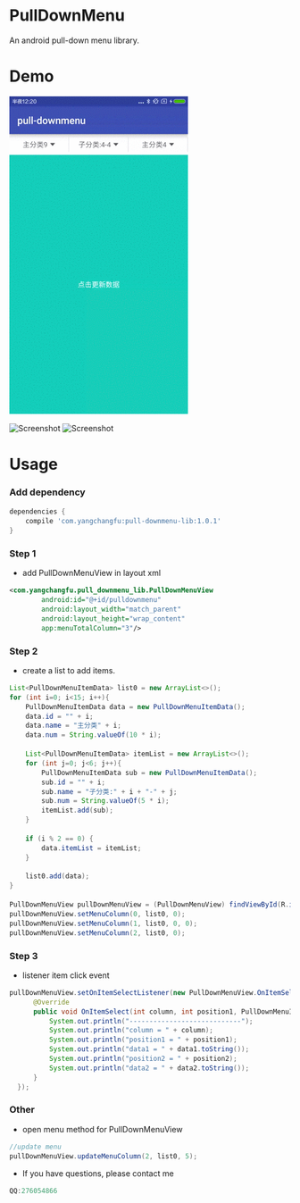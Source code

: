 
# PullDownMenu
An android pull-down menu library.

# Demo
<p>
   <img src="images/demo2.gif" width="320" alt="Screenshot"/>
</p>

<p>
   <img src="images/1.png" width="270" alt="Screenshot"/>
   <img src="images/2.png" width="270" alt="Screenshot"/>
</p>

# Usage

### Add dependency

```groovy
dependencies {
    compile 'com.yangchangfu:pull-downmenu-lib:1.0.1'
}
```

### Step 1

* add PullDownMenuView in layout xml

```xml
<com.yangchangfu.pull_downmenu_lib.PullDownMenuView
        android:id="@+id/pulldownmenu"
        android:layout_width="match_parent"
        android:layout_height="wrap_content"
        app:menuTotalColumn="3"/>
```

### Step 2

* create a list to add items.

```java
List<PullDownMenuItemData> list0 = new ArrayList<>();
for (int i=0; i<15; i++){
    PullDownMenuItemData data = new PullDownMenuItemData();
    data.id = "" + i;
    data.name = "主分类" + i;
    data.num = String.valueOf(10 * i);

    List<PullDownMenuItemData> itemList = new ArrayList<>();
    for (int j=0; j<6; j++){
        PullDownMenuItemData sub = new PullDownMenuItemData();
        sub.id = "" + i;
        sub.name = "子分类:" + i + "-" + j;
        sub.num = String.valueOf(5 * i);
        itemList.add(sub);
    }

    if (i % 2 == 0) {
        data.itemList = itemList;
    } 

    list0.add(data);
}
        
PullDownMenuView pullDownMenuView = (PullDownMenuView) findViewById(R.id.pulldownmenu);
pullDownMenuView.setMenuColumn(0, list0, 0);
pullDownMenuView.setMenuColumn(1, list0, 0, 0);
pullDownMenuView.setMenuColumn(2, list0, 0);
```

### Step 3

* listener item click event

```java
pullDownMenuView.setOnItemSelectListener(new PullDownMenuView.OnItemSelectListener() {
      @Override
      public void OnItemSelect(int column, int position1, PullDownMenuItemData data1, int position2, PullDownMenuItemData data2) {
          System.out.println("----------------------------");
          System.out.println("column = " + column);
          System.out.println("position1 = " + position1);
          System.out.println("data1 = " + data1.toString());
          System.out.println("position2 = " + position2);
          System.out.println("data2 = " + data2.toString());
      }
  });
```

### Other

* open menu method for PullDownMenuView

```java
//update menu
pullDownMenuView.updateMenuColumn(2, list0, 5);
```
* If you have questions, please contact me
```java
QQ:276054866
```
